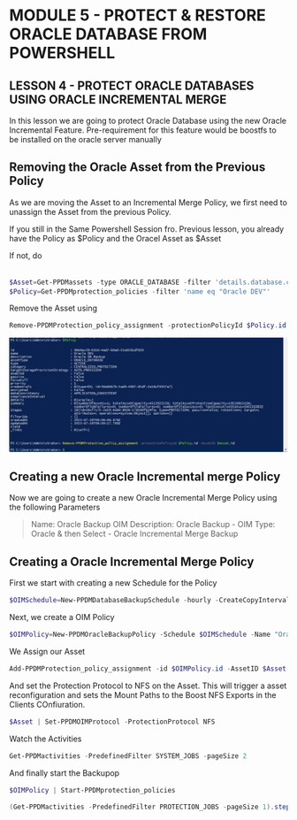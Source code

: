 # MODULE 5 - PROTECT & RESTORE ORACLE DATABASE FROM POWERSHELL

## LESSON 4 - PROTECT ORACLE DATABASES USING ORACLE INCREMENTAL MERGE

In this lesson we are going to protect Oracle Database using the new Oracle Incremental Feature.
Pre-requirement for this feature would be boostfs to be installed on the oracle server manually 

## Removing the Oracle Asset from the Previous Policy

As we are moving the Asset to an Incremental Merge Policy, we first need to unassign the Asset from the previous Policy.

If you still in the Same Powershell Session fro. Previous lesson, you already have the Policy as $Policy and the Oracel Asset as $Asset

If not, do

```Powershell

$Asset=Get-PPDMassets -type ORACLE_DATABASE -filter 'details.database.clusterName eq "oracle01.demo.local" and name eq "orcl"'
$Policy=Get-PPDMprotection_policies -filter 'name eq "Oracle DEV"'
```


Remove the Asset using
```Powershell
Remove-PPDMProtection_policy_assignment -protectionPolicyId $Policy.id -AssetID $Asset.id
```
![Alt text](image-83.png)

## Creating a new Oracle Incremental merge Policy

Now we are going to create a new Oracle Incremental Merge Policy using the following Parameters

>Name:  Oracle Backup OIM
>Description: Oracle Backup - OIM
>Type: Oracle  & then Select - Oracle Incremental Merge Backup


## Creating a Oracle Incremental Merge Policy

First we start with creating a new Schedule for the Policy

```Powershell
$OIMSchedule=New-PPDMDatabaseBackupSchedule -hourly -CreateCopyIntervalHrs 1 -RetentionUnit DAY -RetentionInterval 5
```

Next, we create a OIM Policy
```Powershell
$OIMPolicy=New-PPDMOracleBackupPolicy -Schedule $OIMSchedule -Name "Oracle Backup OIM" -Description "Oracle Backup - OIM" -dbCID $OraCreds.id -StorageSystemID $StorageSystem.id -backupMechanism OIM -Verbose
```

We Assign our Asset
```Powershell
Add-PPDMProtection_policy_assignment -id $OIMPolicy.id -AssetID $Asset.id
```

And set the Protection Protocol to NFS on the Asset.
This will trigger a asset reconfiguration and sets the Mount Paths to the Boost NFS Exports in the Clients COnfiuration.

```Powershell
$Asset | Set-PPDMOIMProtocol -ProtectionProtocol NFS
```

Watch the Activities


```Powershell
Get-PPDMactivities -PredefinedFilter SYSTEM_JOBS -pageSize 2
```



And finally start the Backupop

```Powershell
$OIMPolicy | Start-PPDMprotection_policies
```


```Powershell
(Get-PPDMactivities -PredefinedFilter PROTECTION_JOBS -pageSize 1).steps
```
